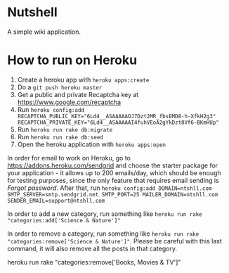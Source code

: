 Nutshell
========

A simple wiki application.

How to run on Heroku
====================

1. Create a heroku app with `heroku apps:create`
2. Do a `git push heroku master`
3. Get a public and private Recaptcha key at https://www.google.com/recaptcha
4. Run `heroku config:add RECAPTCHA_PUBLIC_KEY="6Ld4__ASAAAAAOJ7Dzt2MR_fbsEMD8-h-XfkH2g3" RECAPTCHA_PRIVATE_KEY="6Ld4__ASAAAAAI4fuhVEoA2gYkDzt8Vf6-BKmHUp"`
5. Run `heroku run rake db:migrate`
6. Run `heroku run rake db:seed`
7. Open the heroku application with `heroku apps:open`

In order for email to work on Heroku, go to https://addons.heroku.com/sendgrid
and choose the starter package for your application - it allows up to 200 emails/day,
which should be enough for testing purposes, since the only feature that
requires email sending is *Forgot password*.
After that, run `heroku config:add DOMAIN=ntshll.com SMTP_SERVER=smtp.sendgrid.net SMTP_PORT=25 MAILER_DOMAIN=ntshll.com SENDER_EMAIL=support@ntshll.com`

In order to add a new category, run something like
`heroku run rake "categories:add['Science & Nature']"`

In order to remove a category, run something like
`heroku run rake "categories:remove['Science & Nature']"`. Please be careful with this last command, it will also remove all the posts in that category.


heroku run rake "categories:remove['Books, Movies & TV']"